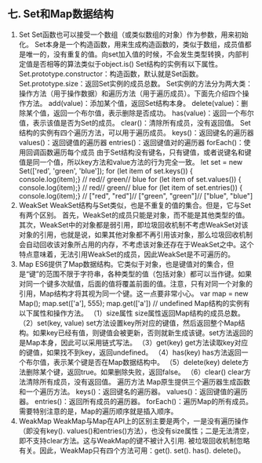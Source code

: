 
## 七. Set和Map数据结构
1. Set
Set函数也可以接受一个数组（或类似数组的对象）作为参数，用来初始化。
Set本身是一个构造函数，用来生成构造函数的，类似于数组，成员值都是唯一的，没有重复的值。向set加入值的时候，不会发生类型转换，内部判定值是否相等的算法类似于object.is()
Set结构的实例有以下属性。
Set.prototype.constructor：构造函数，默认就是Set函数。
Set.prototype.size：返回Set实例的成员总数。
Set实例的方法分为两大类：操作方法（用于操作数据）和遍历方法（用于遍历成员）。下面先介绍四个操作方法。
add(value)：添加某个值，返回Set结构本身。
delete(value)：删除某个值，返回一个布尔值，表示删除是否成功。
has(value)：返回一个布尔值，表示该值是否为Set的成员。
clear()：清除所有成员，没有返回值。
Set结构的实例有四个遍历方法，可以用于遍历成员。
keys()：返回键名的遍历器
values()：返回键值的遍历器
entries()：返回键值对的遍历器
forEach()：使用回调函数遍历每个成员
由于Set结构没有键名，只有键值，或者说键名和键值是同一个值，所以key方法和value方法的行为完全一致。
let set = new Set(['red', 'green', 'blue']);
for (let item of set.keys()) {
  console.log(item);}
// red// green// blue
for (let item of set.values()) {
  console.log(item);}
// red// green// blue
for (let item of set.entries()) {
  console.log(item);}
// ["red", "red"]// ["green", "green"]// ["blue", "blue"]
2. WeakSet
WeakSet结构与Set类似，也是不重复的值的集合。但是，它与Set有两个区别。
首先，WeakSet的成员只能是对象，而不能是其他类型的值。
其次，WeakSet中的对象都是弱引用，即垃圾回收机制不考虑WeakSet对该对象的引用，也就是说，如果其他对象都不再引用该对象，那么垃圾回收机制会自动回收该对象所占用的内存，不考虑该对象还存在于WeakSet之中。这个特点意味着，无法引用WeakSet的成员，因此WeakSet是不可遍历的。
3. Map
ES6提供了Map数据结构。它类似于对象，也是键值对的集合，但是“键”的范围不限于字符串，各种类型的值（包括对象）都可以当作键。如果对同一个键多次赋值，后面的值将覆盖前面的值。注意，只有对同一个对象的引用，Map结构才将其视为同一个键。这一点要非常小心。
var map = new Map();
map.set(['a'], 555);
map.get(['a']) // undefined
Map结构的实例有以下属性和操作方法。
（1）size属性
size属性返回Map结构的成员总数。
（2）set(key, value)
set方法设置key所对应的键值，然后返回整个Map结构。如果key已经有值，则键值会被更新，否则就新生成该键。set方法返回的是Map本身，因此可以采用链式写法。
（3）get(key)
get方法读取key对应的键值，如果找不到key，返回undefined。
（4）has(key)
has方法返回一个布尔值，表示某个键是否在Map数据结构中。
（5）delete(key)
delete方法删除某个键，返回true。如果删除失败，返回false。
（6）clear()
clear方法清除所有成员，没有返回值。
遍历方法
Map原生提供三个遍历器生成函数和一个遍历方法。
keys()：返回键名的遍历器。
values()：返回键值的遍历器。
entries()：返回所有成员的遍历器。
forEach()：遍历Map的所有成员。
需要特别注意的是，Map的遍历顺序就是插入顺序。
4. WeakMap
WeakMap与Map在API上的区别主要是两个，一是没有遍历操作（即没有key(). values()和entries()方法），也没有size属性；二是无法清空，即不支持clear方法。这与WeakMap的键不被计入引用. 被垃圾回收机制忽略有关。因此，WeakMap只有四个方法可用：get(). set(). has(). delete()。
